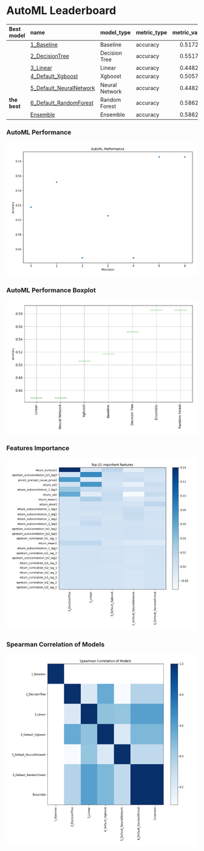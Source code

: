 # AutoML Leaderboard

| Best model   | name                                                         | model_type     | metric_type   |   metric_value |   train_time |
|:-------------|:-------------------------------------------------------------|:---------------|:--------------|---------------:|-------------:|
|              | [1_Baseline](1_Baseline/README.md)                           | Baseline       | accuracy      |       0.517241 |         5.95 |
|              | [2_DecisionTree](2_DecisionTree/README.md)                   | Decision Tree  | accuracy      |       0.551724 |        10.19 |
|              | [3_Linear](3_Linear/README.md)                               | Linear         | accuracy      |       0.448276 |         9.51 |
|              | [4_Default_Xgboost](4_Default_Xgboost/README.md)             | Xgboost        | accuracy      |       0.505747 |         9.37 |
|              | [5_Default_NeuralNetwork](5_Default_NeuralNetwork/README.md) | Neural Network | accuracy      |       0.448276 |         8.09 |
| **the best** | [6_Default_RandomForest](6_Default_RandomForest/README.md)   | Random Forest  | accuracy      |       0.586207 |        13.01 |
|              | [Ensemble](Ensemble/README.md)                               | Ensemble       | accuracy      |       0.586207 |         0.35 |

### AutoML Performance
![AutoML Performance](ldb_performance.png)

### AutoML Performance Boxplot
![AutoML Performance Boxplot](ldb_performance_boxplot.png)

### Features Importance
![features importance across models](features_heatmap.png)



### Spearman Correlation of Models
![models spearman correlation](correlation_heatmap.png)

